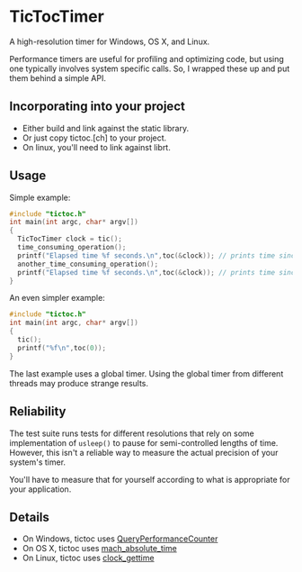 # TicTocTimer

A high-resolution timer for Windows, OS X, and Linux.

Performance timers are useful for profiling and optimizing code, 
but using one typically involves system specific calls.  So, I
wrapped these up and put them behind a simple API.

## Incorporating into your project

 - Either build and link against the static library.
 - Or just copy tictoc.[ch] to your project.
 - On linux, you'll need to link against librt.

## Usage

Simple example:

```c
#include "tictoc.h"
int main(int argc, char* argv[])
{ 
  TicTocTimer clock = tic();
  time_consuming_operation();
  printf("Elapsed time %f seconds.\n",toc(&clock)); // prints time since last tic()  
  another_time_consuming_operation();
  printf("Elapsed time %f seconds.\n",toc(&clock)); // prints time since last toc()
}
```

An even simpler example:

```c
#include "tictoc.h"
int main(int argc, char* argv[])
{ 
  tic();
  printf("%f\n",toc(0));
}
```

The last example uses a global timer.  Using the global timer from different threads 
may produce strange results.

## Reliability

The test suite runs tests for different resolutions that rely on some
implementation of `usleep()` to pause for semi-controlled lengths of 
time.  However, this isn't a reliable way to measure the actual 
precision of your system's timer.

You'll have to measure that for yourself according to what is appropriate for
your application.

## Details

* On Windows, tictoc uses [QueryPerformanceCounter][1]
* On OS X, tictoc uses [mach_absolute_time][2]
* On Linux, tictoc uses [clock_gettime][3]

[1]: http://msdn.microsoft.com/en-us/library/windows/desktop/ms644904(v=vs.85).aspx
[2]: https://developer.apple.com/library/mac/#documentation/Darwin/Conceptual/KernelProgramming/services/services.html
[3]: http://www.tin.org/bin/man.cgi?section=3&topic=clock_gettime

